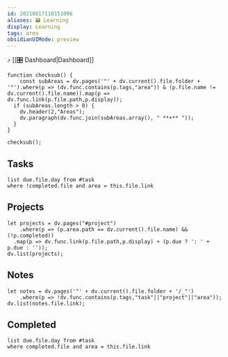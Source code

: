 ```yaml
---
id: 20210817110151096
aliases: 🗃 Learning
display: Learning
tags: area
obsidianUIMode: preview
---
```

⤴️ [[🎛 Dashboard|Dashboard]]

```dataviewjs
function checksub() {
	const subAreas = dv.pages('"' + dv.current().file.folder + '"').where(p => (dv.func.contains(p.tags,"area")) & (p.file.name != dv.current().file.name)).map(p => dv.func.link(p.file.path,p.display));
  if (subAreas.length > 0) {
  	dv.header(2,"Areas");
  	dv.paragraph(dv.func.join(subAreas.array(), " **•** "));
  }
}

checksub();
```

## Tasks

```dataview
list due.file.day from #task
where !completed.file and area = this.file.link
```

## Projects

```dataviewjs
let projects = dv.pages("#project")
	.where(p => (p.area.path == dv.current().file.name) && (!p.completed))
  .map(p => dv.func.link(p.file.path,p.display) + (p.due ? ': ' + p.due : ''));
dv.list(projects);
```

## Notes

```dataviewjs
let notes = dv.pages('"' + dv.current().file.folder + '/_"')
	.where(p => !dv.func.contains(p.tags,"task"||"project"||"area"));
dv.list(notes.file.link);
```

## Completed

```dataview
list due.file.day from #task
where completed.file and area = this.file.link
```